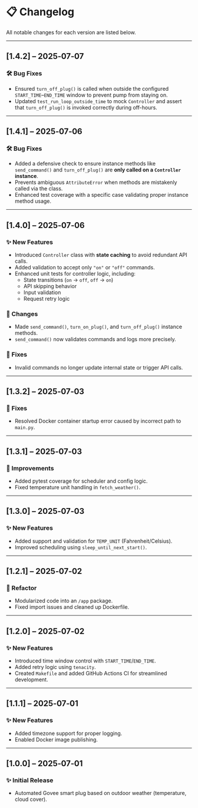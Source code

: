 # 📋 Changelog

All notable changes for each version are listed below.

---

## [1.4.2] – 2025‑07‑07
### 🛠 Bug Fixes
- Ensured `turn_off_plug()` is called when outside the configured `START_TIME`–`END_TIME` window to prevent pump from staying on.
- Updated `test_run_loop_outside_time` to mock `Controller` and assert that `turn_off_plug()` is invoked correctly during off-hours.

---

## [1.4.1] – 2025‑07‑06
### 🛠 Bug Fixes
- Added a defensive check to ensure instance methods like `send_command()` and `turn_off_plug()` are **only called on a `Controller` instance**.
- Prevents ambiguous `AttributeError` when methods are mistakenly called via the class.
- Enhanced test coverage with a specific case validating proper instance method usage.

---

## [1.4.0] – 2025‑07‑06
### ✨ New Features
- Introduced `Controller` class with **state caching** to avoid redundant API calls.
- Added validation to accept only `"on"` or `"off"` commands.
- Enhanced unit tests for controller logic, including:
  - State transitions (`on` → `off`, `off` → `on`)
  - API skipping behavior
  - Input validation
  - Request retry logic

### 🔄 Changes
- Made `send_command()`, `turn_on_plug()`, and `turn_off_plug()` instance methods.
- `send_command()` now validates commands and logs more precisely.

### 🐞 Fixes
- Invalid commands no longer update internal state or trigger API calls.

---

## [1.3.2] – 2025‑07‑03
### 🐞 Fixes
- Resolved Docker container startup error caused by incorrect path to `main.py`.

---

## [1.3.1] – 2025‑07‑03
### 🧪 Improvements
- Added pytest coverage for scheduler and config logic.
- Fixed temperature unit handling in `fetch_weather()`.

---

## [1.3.0] – 2025‑07‑03
### ✨ New Features
- Added support and validation for `TEMP_UNIT` (Fahrenheit/Celsius).
- Improved scheduling using `sleep_until_next_start()`.

---

## [1.2.1] – 2025‑07‑02
### 🧩 Refactor
- Modularized code into an `/app` package.
- Fixed import issues and cleaned up Dockerfile.

---

## [1.2.0] – 2025‑07‑02
### ✨ New Features
- Introduced time window control with `START_TIME`/`END_TIME`.
- Added retry logic using `tenacity`.
- Created `Makefile` and added GitHub Actions CI for streamlined development.

---

## [1.1.1] – 2025‑07‑01
### ✨ New Features
- Added timezone support for proper logging.
- Enabled Docker image publishing.

---

## [1.0.0] – 2025‑07‑01
### ✨ Initial Release
- Automated Govee smart plug based on outdoor weather (temperature, cloud cover).
